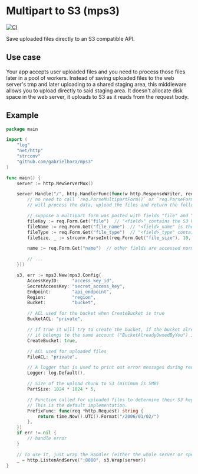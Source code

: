 # Multipart to S3 (mps3)

[![CI](https://github.com/gabrielhora/mps3/actions/workflows/main.yml/badge.svg)](https://github.com/gabrielhora/mps3/actions/workflows/main.yml)

Save uploaded files directly to an S3 compatible API.

## Use case

Your app accepts user uploaded files and you need to process those files later in a pool of workers. Instead of saving uploaded files to the web server's tmp and later uploading to a shared staging area, this middleware allows you to upload directly to said staging area. It doesn't allocate disk space in the web server, it uploads to S3 as it reads from the request body.

## Example

```go
package main

import (
    "log"
    "net/http"
    "strconv"
    "github.com/gabrielhora/mps3"
)

func main() {
    server := http.NewServerMux()

    server.Handle("/", http.HandlerFunc(func(w http.ResponseWriter, req *http.Request) {
        // no need to call `req.ParseMultipartForm()` or `req.ParseForm()`, the middleware
        // will process the data, upload the files and return the following information.

        // suppose a multipart form was posted with fields "file" and "name".
        fileKey := req.Form.Get("file")  // "<field>" contains the S3 key where this file was saved
        fileName := req.Form.Get("file_name")  // "<field>_name" is the original uploaded file name
        fileType := req.Form.Get("file_type")  // "<field>_type" contains the file content type
        fileSize, _ := strconv.ParseInt(req.Form.Get("file_size"), 10, 64) // "<field>_size" is the file size

        name := req.Form.Get("name")  // other fields are accessed normally

        // ...
    }))

    s3, err := mps3.New(mps3.Config{
        AccessKeyID:     "access_key_id",
        SecretAccessKey: "secret_access_key",
        Endpoint:        "api_endpoint",
        Region:          "region",
        Bucket:          "bucket",

        // ACL used for the bucket when CreateBucket is true
        BucketACL: "private",

        // If true it will try to create the bucket, if the bucket already exists and
        // it belongs to the same account ("BucketAlreadyOwnedByYou") it won't do anything
        CreateBucket: true,

        // ACL used for uploaded files
        FileACL: "private",

        // A logger that is used to print out error messages during request handling
        Logger: log.Default(),

        // Size of the upload chunk to S3 (minimum is 5MB)
        PartSize: 1024 * 1024 * 5,

        // Function called for uploaded files to determine their S3 key prefix.
        // This is the default implementation.
        PrefixFunc: func(req *http.Request) string {
            return time.Now().UTC().Format("/2006/01/02/")
        },
    })
    if err != nil {
        // handle error
    }

    // To use it, just wrap the Handler (either the whole server or specific routes)
    _ = http.ListenAndServe(":8080", s3.Wrap(server))
}
```
